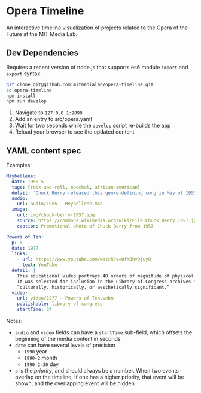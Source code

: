 # Opera Timeline

An interactive timeline visualization of projects related to the Opera of the Future at the MIT Media Lab. 

## Dev Dependencies 

Requires a recent version of node.js that supports es6 module `import` and `export` syntax.

```bash
git clone git@github.com:mitmedialab/opera-timeline.git
cd opera-timeline
npm install
npm run develop
```

1. Navigate to `127.0.0.1:9090`
1. Add an entry to src/opera.yaml
1. Wait for two seconds while the `develop` script re-builds the app
1. Reload your browser to see the updated content 

## YAML content spec

Examples:

```yaml
Maybellene:
  date: 1955-5
  tags: [rock-and-roll, epochal, african-american]
  detail: 'Chuck Berry released this genre-defining song in May of 1955'
  audio:
    url: audio/1955 - Meybellene.m4a
  image:
    url: img/chuck-berry-1957.jpg
    source: https://commons.wikimedia.org/wiki/File:Chuck_Berry_1957.jpg
    caption: Promotional photo of Chuck Berry from 1957

Powers of Ten:
  p: 5
  date: 1977
  links:
    - url: https://www.youtube.com/watch?v=0fKBhvDjuy0
      text: YouTube
  detail: |
    This educational video portrays 40 orders of magnitude of physical scale.
    It was selected for inclusion in the Library of Congress archives for being
    “culturally, historically, or aesthetically significant.”
  video:
    url: video/1977 - Powers of Ten.webm
    publishable: library of congress
    startTime: 24
```

Notes:

- `audio` and `video` fields can have a `startTime` sub-field, which offsets the beginning of the media content in seconds 
- `date` can have several levels of precision
  - `1990` year
  - `1990-2` month
  - `1990-2-30` day
- `p` is the *priority*, and should always be a number. When two events overlap
  on the timeline, if one has a higher priority, that event will be shown, and
  the overlapping event will be hidden.